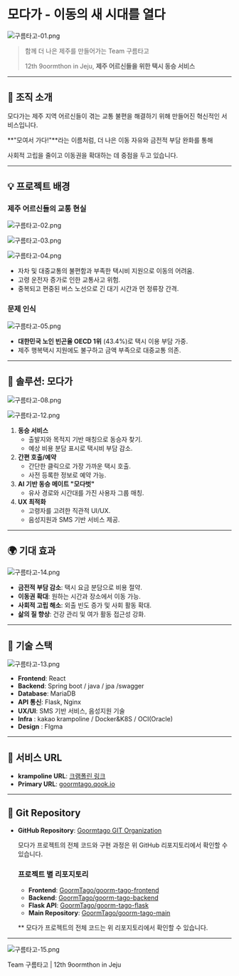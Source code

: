 # 모다가 - 이동의 새 시대를 열다

![구름타고-01.png](https://prod-files-secure.s3.us-west-2.amazonaws.com/38552da6-340d-42c1-a9a1-b181ff331f03/83220109-7173-48ea-bf48-518fbf86436f/%EA%B5%AC%EB%A6%84%ED%83%80%EA%B3%A0-01.png)

> 함께 더 나은 제주를 만들어가는 Team 구름타고
> 
> 
> 12th 9oormthon in Jeju, **제주 어르신들을 위한 택시 동승 서비스**
> 

---

## 🌟 조직 소개

모다가는 제주 지역 어르신들이 겪는 교통 불편을 해결하기 위해 만들어진 혁신적인 서비스입니다.

**"모여서 가다!"**라는 이름처럼, 더 나은 이동 자유와 금전적 부담 완화를 통해

사회적 고립을 줄이고 이동권을 확대하는 데 중점을 두고 있습니다.

---

## 💡 프로젝트 배경

### 제주 어르신들의 교통 현실

![구름타고-02.png](https://prod-files-secure.s3.us-west-2.amazonaws.com/38552da6-340d-42c1-a9a1-b181ff331f03/bd1349c0-90e2-4443-8451-daa6c4bb739b/%EA%B5%AC%EB%A6%84%ED%83%80%EA%B3%A0-02.png)

![구름타고-03.png](https://prod-files-secure.s3.us-west-2.amazonaws.com/38552da6-340d-42c1-a9a1-b181ff331f03/17b63378-0153-42cc-8ad4-412f7717f749/%EA%B5%AC%EB%A6%84%ED%83%80%EA%B3%A0-03.png)

![구름타고-04.png](https://prod-files-secure.s3.us-west-2.amazonaws.com/38552da6-340d-42c1-a9a1-b181ff331f03/c09d6d93-7dac-49c1-8abb-bdfd9037234d/%EA%B5%AC%EB%A6%84%ED%83%80%EA%B3%A0-04.png)

- 자차 및 대중교통의 불편함과 부족한 택시비 지원으로 이동의 어려움.
- 고령 운전자 증가로 인한 교통사고 위험.
- 중복되고 편중된 버스 노선으로 긴 대기 시간과 먼 정류장 간격.

### 문제 인식

![구름타고-05.png](https://prod-files-secure.s3.us-west-2.amazonaws.com/38552da6-340d-42c1-a9a1-b181ff331f03/8bb08401-e682-4bec-bf1d-e59c73b45b97/%EA%B5%AC%EB%A6%84%ED%83%80%EA%B3%A0-05.png)

- **대한민국 노인 빈곤율 OECD 1위** (43.4%)로 택시 이용 부담 가중.
- 제주 행복택시 지원에도 불구하고 금액 부족으로 대중교통 의존.

---

## 🚀 솔루션: 모다가

![구름타고-08.png](https://prod-files-secure.s3.us-west-2.amazonaws.com/38552da6-340d-42c1-a9a1-b181ff331f03/885dd91e-a14a-46c0-a6a2-873c7ef61021/%EA%B5%AC%EB%A6%84%ED%83%80%EA%B3%A0-08.png)

![구름타고-12.png](https://prod-files-secure.s3.us-west-2.amazonaws.com/38552da6-340d-42c1-a9a1-b181ff331f03/f7aaff35-a45f-4e36-ba01-65d88f1dfb18/%EA%B5%AC%EB%A6%84%ED%83%80%EA%B3%A0-12.png)

1. **동승 서비스**
    - 출발지와 목적지 기반 매칭으로 동승자 찾기.
    - 예상 비용 분담 표시로 택시비 부담 감소.
2. **간편 호출/예약**
    - 간단한 클릭으로 가장 가까운 택시 호출.
    - 사전 등록한 정보로 예약 가능.
3. **AI 기반 동승 메이트 "모다벗"**
    - 유사 경로와 시간대를 가진 사용자 그룹 매칭.
4. **UX 최적화**
    - 고령자를 고려한 직관적 UI/UX.
    - 음성지원과 SMS 기반 서비스 제공.

---

## 🌍 기대 효과

![구름타고-14.png](https://prod-files-secure.s3.us-west-2.amazonaws.com/38552da6-340d-42c1-a9a1-b181ff331f03/1af12afa-1575-475a-907c-0cb8623ee1b6/%EA%B5%AC%EB%A6%84%ED%83%80%EA%B3%A0-14.png)

- **금전적 부담 감소**: 택시 요금 분담으로 비용 절약.
- **이동권 확대**: 원하는 시간과 장소에서 이동 가능.
- **사회적 고립 해소**: 외출 빈도 증가 및 사회 활동 확대.
- **삶의 질 향상**: 건강 관리 및 여가 활동 접근성 강화.

---

## 🔧 기술 스택

![구름타고-13.png](https://prod-files-secure.s3.us-west-2.amazonaws.com/38552da6-340d-42c1-a9a1-b181ff331f03/3c48f584-9d53-440f-85f8-7e2f53c170eb/%EA%B5%AC%EB%A6%84%ED%83%80%EA%B3%A0-13.png)

- **Frontend**: React
- **Backend**: Spring boot / java / jpa /swagger
- **Database**: MariaDB
- **API 통신**: Flask, Nginx
- **UX/UI**: SMS 기반 서비스, 음성지원 기술
- **Infra** : kakao krampoline / Docker&K8S / OCI(Oracle)
- **Design** : FIgma

---

## 🔗 서비스 URL

- **krampoline URL**: [크램폴린 링크](https://k28f46a14160fa.user-app.krampoline.com/)
- **Primary URL**: [goormtago.qook.io](http://goormtago.qook.io/)

---

## 📂 Git Repository

- **GitHub Repository**: [Goormtago GIT Organization](https://github.com/goormtago)
    
    모다가 프로젝트의 전체 코드와 구현 과정은 위 GitHub 리포지토리에서 확인할 수 있습니다.
    
    ### 프로젝트 별 리포지토리
    
    - **Frontend**: [GoormTago/goorm-tago-frontend](https://github.com/GoormTago/goorm-tago-frontend.git)
    - **Backend**: [GoormTago/goorm-tago-backend](https://github.com/GoormTago/goorm-tago-backend.git)
    - **Flask API**: [GoormTago/goorm-tago-flask](https://github.com/GoormTago/goorm-tago-flask.git)
    - **Main Repository**: [GoormTago/goorm-tago-main](https://github.com/GoormTago/goorm-tago-main.git)
    
    ** 모다가 프로젝트의 전체 코드는 위 리포지토리에서 확인할 수 있습니다.
    

---

![구름타고-15.png](https://prod-files-secure.s3.us-west-2.amazonaws.com/38552da6-340d-42c1-a9a1-b181ff331f03/cfc85d1c-ae29-469a-9b9d-6caa0b494a14/%EA%B5%AC%EB%A6%84%ED%83%80%EA%B3%A0-15.png)

Team 구름타고 | 12th 9oormthon in Jeju